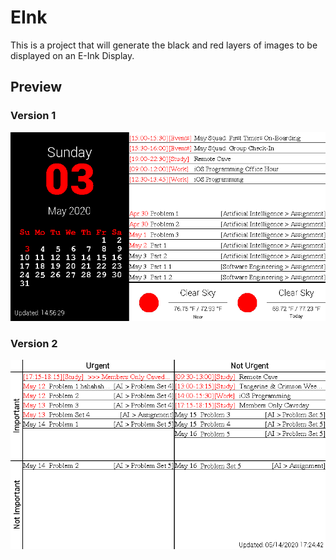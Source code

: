 # EInk

This is a project that will generate the black and red layers of images to be displayed on an E-Ink Display.

## Preview

### Version 1

![](previews/calendar_task.bmp)

### Version 2

![](previews/four_quadrants.bmp)